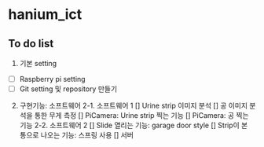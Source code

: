 # hanium_ict

## To do list
1. 기본 setting
- [ ] Raspberry pi setting
- [ ] Git setting 및 repository 만들기

2. 구현기능: 소프트웨어
2-1. 소프트웨어 1
[] Urine strip 이미지 분석
[] 공 이미지 분석을 통한 무게 측정
[] PiCamera: Urine strip 찍는 기능
[] PiCamera: 공 찍는 기능
2-2. 소프트웨어 2
[] Slide 열리는 기능: garage door style
[] Strip이 본 통으로 나오는 기능: 스프링 사용
[] 서버 
